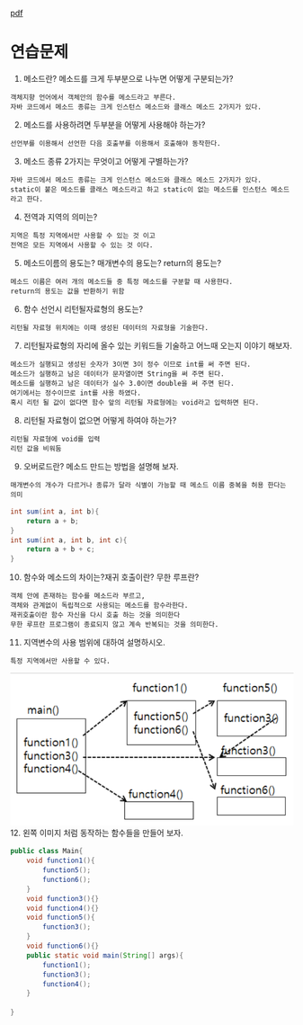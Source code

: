 [pdf](./pdf/JAVA240812_323_LOOP.pdf)
# 연습문제
1. 메소드란? 메소드를 크게 두부분으로 나누면 어떻게 구분되는가?
```
객체지향 언어에서 객체안의 함수를 메소드라고 부른다.
자바 코드에서 메소드 종류는 크게 인스턴스 메소드와 클래스 메소드 2가지가 있다.
```
2. 메소드를 사용하려면 두부분을 어떻게 사용해야 하는가?
```
선언부를 이용해서 선언한 다음 호출부를 이용해서 호출해야 동작한다.
```
3. 메소드 종류 2가지는 무엇이고 어떻게 구별하는가?
```
자바 코드에서 메소드 종류는 크게 인스턴스 메소드와 클래스 메소드 2가지가 있다.
static이 붙은 메소드를 클래스 메소드라고 하고 static이 없는 메소드를 인스턴스 메소드라고 한다.
```
4. 전역과 지역의 의미는?
```
지역은 특정 지역에서만 사용할 수 있는 것 이고 
전역은 모든 지역에서 사용할 수 있는 것 이다.
```
5. 메소드이름의 용도는? 매개변수의 용도는? return의 용도는?
```
메소드 이름은 여러 개의 메소드들 중 특정 메소드를 구분할 때 사용한다.
return의 용도는 값을 반환하기 위함
```
6. 함수 선언시 리턴될자료형의 용도는?
```
리턴될 자료형 위치에는 이때 생성된 데이터의 자료형을 기술한다.
```
7. 리턴될자료형의 자리에 올수 있는 키워드들 기술하고 어느때 오는지 이야기 해보자.
```
메소드가 실행되고 생성된 숫자가 3이면 3이 정수 이므로 int를 써 주면 된다. 
메소드가 실행하고 남은 데이터가 문자열이면 String을 써 주면 된다. 
메소드를 실행하고 남은 데이터가 실수 3.0이면 double을 써 주면 된다. 
여기에서는 정수이므로 int를 사용 하였다. 
혹시 리턴 될 값이 없다면 함수 앞의 리턴될 자료형에는 void라고 입력하면 된다.
```
8. 리턴될 자료형이 없으면 어떻게 하여야 하는가?
```
리턴될 자료형에 void를 입력
리턴 값을 비워둠
```
9. 오버로드란? 메소드 만드는 방법을 설명해 보자.
```
매개변수의 개수가 다르거나 종류가 달라 식별이 가능할 때 메소드 이름 중복을 허용 한다는 의미
```
```java
int sum(int a, int b){
    return a + b;
}
int sum(int a, int b, int c){
    return a + b + c;
}
```
10. 함수와 메소드의 차이는?재귀 호출이란? 무한 루프란?
```
객체 안에 존재하는 함수를 메소드라 부르고,
객체와 관계없이 독립적으로 사용되는 메소드를 함수라한다.
재귀호출이란 함수 자신을 다시 호출 하는 것을 의미한다
무한 루프란 프로그램이 종료되지 않고 계속 반복되는 것을 의미한다.
```
11. 지역변수의 사용 범위에 대하여 설명하시오.
```
특정 지역에서만 사용할 수 있다.
```
![image](./images/image37.png)
12. 왼쪽 이미지 처럼 동작하는 함수들을 만들어 보자.
```java
public class Main{
    void function1(){
        function5();
        function6();
    }
    void function3(){}
    void function4(){}
    void function5(){
        function3();
    }
    void function6(){}
    public static void main(String[] args){
        function1();
        function3();
        function4();
    }

}
```
